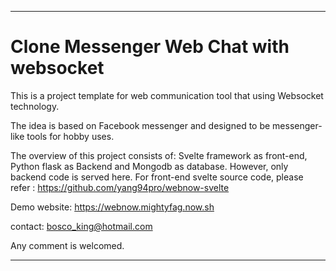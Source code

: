 
---

# Clone Messenger Web Chat with websocket

This is a project template for web communication tool that using Websocket technology.

The idea is based on Facebook messenger and designed to be messenger-like tools for hobby uses.

The overview of this project consists of: Svelte framework as front-end, Python flask as Backend and Mongodb as database. However, only backend code is served here. For front-end svelte source code, please refer : https://github.com/yang94pro/webnow-svelte

Demo website: https://webnow.mightyfag.now.sh

contact: bosco_king@hotmail.com

Any comment is welcomed. 

---
